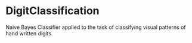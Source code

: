 # DigitClassification
Naive Bayes Classifier applied to the task of classifying visual patterns of hand written digits.